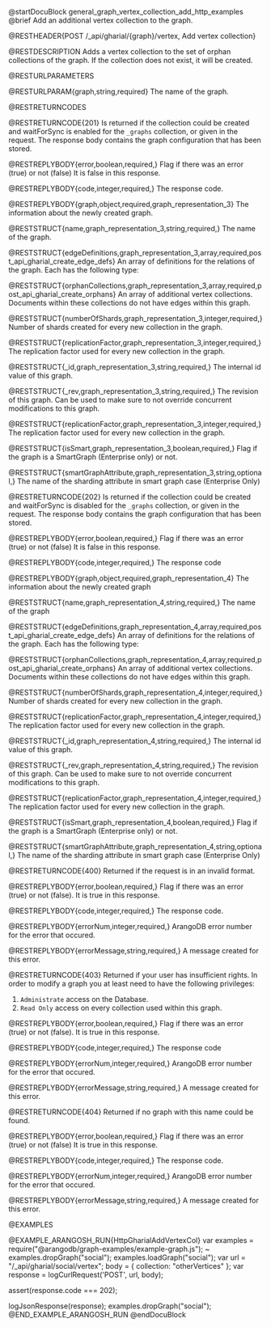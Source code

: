 @startDocuBlock general_graph_vertex_collection_add_http_examples
@brief Add an additional vertex collection to the graph.

@RESTHEADER{POST /_api/gharial/{graph}/vertex, Add vertex collection}

@RESTDESCRIPTION
Adds a vertex collection to the set of orphan collections of the graph.
If the collection does not exist, it will be created.

@RESTURLPARAMETERS

@RESTURLPARAM{graph,string,required}
The name of the graph.

@RESTRETURNCODES

@RESTRETURNCODE{201}
Is returned if the collection could be created and waitForSync is enabled
for the `_graphs` collection, or given in the request.
The response body contains the graph configuration that has been stored.

@RESTREPLYBODY{error,boolean,required,}
Flag if there was an error (true) or not (false)
It is false in this response.

@RESTREPLYBODY{code,integer,required,}
The response code.

@RESTREPLYBODY{graph,object,required,graph_representation_3}
The information about the newly created graph.

@RESTSTRUCT{name,graph_representation_3,string,required,}
The name of the graph.

@RESTSTRUCT{edgeDefinitions,graph_representation_3,array,required,post_api_gharial_create_edge_defs}
An array of definitions for the relations of the graph.
Each has the following type:

@RESTSTRUCT{orphanCollections,graph_representation_3,array,required,post_api_gharial_create_orphans}
An array of additional vertex collections.
Documents within these collections do not have edges within this graph.

@RESTSTRUCT{numberOfShards,graph_representation_3,integer,required,}
Number of shards created for every new collection in the graph.

@RESTSTRUCT{replicationFactor,graph_representation_3,integer,required,}
The replication factor used for every new collection in the graph.

@RESTSTRUCT{_id,graph_representation_3,string,required,}
The internal id value of this graph. 

@RESTSTRUCT{_rev,graph_representation_3,string,required,}
The revision of this graph. Can be used to make sure to not override
concurrent modifications to this graph.

@RESTSTRUCT{replicationFactor,graph_representation_3,integer,required,}
The replication factor used for every new collection in the graph.

@RESTSTRUCT{isSmart,graph_representation_3,boolean,required,}
Flag if the graph is a SmartGraph (Enterprise only) or not.

@RESTSTRUCT{smartGraphAttribute,graph_representation_3,string,optional,}
The name of the sharding attribute in smart graph case (Enterprise Only)

@RESTRETURNCODE{202}
Is returned if the collection could be created and waitForSync is disabled
for the `_graphs` collection, or given in the request.
The response body contains the graph configuration that has been stored.

@RESTREPLYBODY{error,boolean,required,}
Flag if there was an error (true) or not (false)
It is false in this response.

@RESTREPLYBODY{code,integer,required,}
The response code

@RESTREPLYBODY{graph,object,required,graph_representation_4}
The information about the newly created graph

@RESTSTRUCT{name,graph_representation_4,string,required,}
The name of the graph

@RESTSTRUCT{edgeDefinitions,graph_representation_4,array,required,post_api_gharial_create_edge_defs}
An array of definitions for the relations of the graph.
Each has the following type:

@RESTSTRUCT{orphanCollections,graph_representation_4,array,required,post_api_gharial_create_orphans}
An array of additional vertex collections.
Documents within these collections do not have edges within this graph.

@RESTSTRUCT{numberOfShards,graph_representation_4,integer,required,}
Number of shards created for every new collection in the graph.

@RESTSTRUCT{replicationFactor,graph_representation_4,integer,required,}
The replication factor used for every new collection in the graph.

@RESTSTRUCT{_id,graph_representation_4,string,required,}
The internal id value of this graph. 

@RESTSTRUCT{_rev,graph_representation_4,string,required,}
The revision of this graph. Can be used to make sure to not override
concurrent modifications to this graph.

@RESTSTRUCT{replicationFactor,graph_representation_4,integer,required,}
The replication factor used for every new collection in the graph.

@RESTSTRUCT{isSmart,graph_representation_4,boolean,required,}
Flag if the graph is a SmartGraph (Enterprise only) or not.

@RESTSTRUCT{smartGraphAttribute,graph_representation_4,string,optional,}
The name of the sharding attribute in smart graph case (Enterprise Only)

@RESTRETURNCODE{400}
Returned if the request is in an invalid format.

@RESTREPLYBODY{error,boolean,required,}
Flag if there was an error (true) or not (false).
It is true in this response.

@RESTREPLYBODY{code,integer,required,}
The response code.

@RESTREPLYBODY{errorNum,integer,required,}
ArangoDB error number for the error that occured.

@RESTREPLYBODY{errorMessage,string,required,}
A message created for this error.

@RESTRETURNCODE{403}
Returned if your user has insufficient rights.
In order to modify a graph you at least need to have the following privileges:

  1. `Administrate` access on the Database.
  2. `Read Only` access on every collection used within this graph.

@RESTREPLYBODY{error,boolean,required,}
Flag if there was an error (true) or not (false).
It is true in this response.

@RESTREPLYBODY{code,integer,required,}
The response code

@RESTREPLYBODY{errorNum,integer,required,}
ArangoDB error number for the error that occured.

@RESTREPLYBODY{errorMessage,string,required,}
A message created for this error.

@RESTRETURNCODE{404}
Returned if no graph with this name could be found.

@RESTREPLYBODY{error,boolean,required,}
Flag if there was an error (true) or not (false)
It is true in this response.

@RESTREPLYBODY{code,integer,required,}
The response code.

@RESTREPLYBODY{errorNum,integer,required,}
ArangoDB error number for the error that occured.

@RESTREPLYBODY{errorMessage,string,required,}
A message created for this error.

@EXAMPLES

@EXAMPLE_ARANGOSH_RUN{HttpGharialAddVertexCol}
  var examples = require("@arangodb/graph-examples/example-graph.js");
~ examples.dropGraph("social");
  examples.loadGraph("social");
  var url = "/_api/gharial/social/vertex";
  body = {
    collection: "otherVertices"
  };
  var response = logCurlRequest('POST', url, body);

  assert(response.code === 202);

  logJsonResponse(response);
  examples.dropGraph("social");
@END_EXAMPLE_ARANGOSH_RUN
@endDocuBlock
